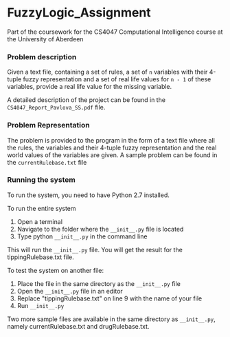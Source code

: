 # FuzzyLogic_Assignment
Part of the coursework for the CS4047 Computational Intelligence course at the University of Aberdeen

### Problem description
Given a text file, containing a set of rules, a set of `n` variables with their 4-tuple fuzzy representation and a set of real life values for `n - 1` of these variables, provide a real life value for the missing variable.

A detailed description of the project can be found in the `CS4047_Report_Pavlova_SS.pdf` file.

### Problem Representation
The problem is provided to the program in the form of a text file where all the rules, the
variables and their 4-tuple fuzzy representation and the real world values of the variables
are given. A sample problem can be found in the `currentRulebase.txt` file

### Running the system

To run the system, you need to have Python 2.7 installed.

To run the entire system 

1. Open a terminal
2. Navigate to the folder where the `__init__.py` file is located
3. Type python `__init__.py` in the command line

This will run the `__init__.py` file.
You will get the result for the tippingRulebase.txt file.



To test the system on another file:

1. Place the file in the same directory as the `__init__.py` file
2. Open the `__init__.py` file in an editor
3. Replace "tippingRulebase.txt" on line 9 with the name of your file
4. Run `__init__.py`

Two more sample files are available in the same directory as `__init__.py`,
namely currentRulebase.txt and drugRulebase.txt.


